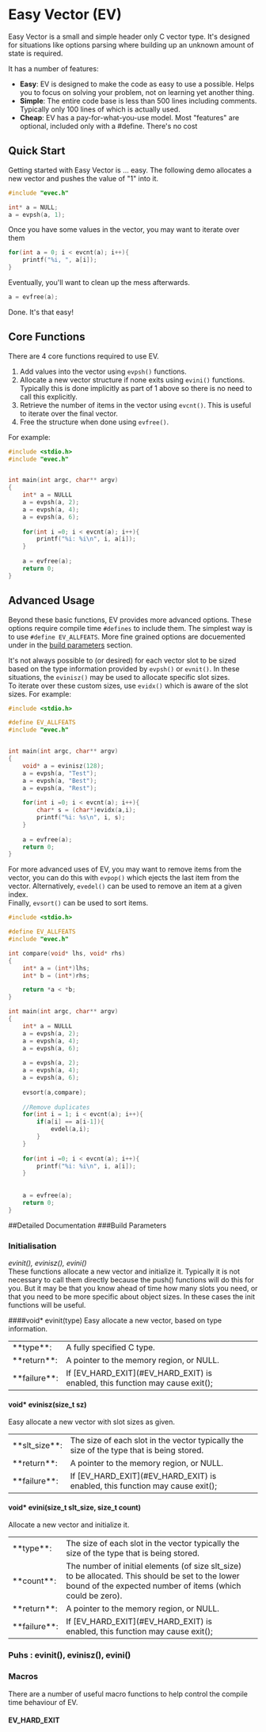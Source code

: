 # Easy Vector (EV)
Easy Vector is a small and simple header only C vector type. 
It's designed for situations like options parsing where building up an unknown amount of state is required. 

It has a number of features: 
- **Easy**: EV is designed to make the code as easy to use a possible. 
            Helps you to focus on solving your problem, not on learning yet another thing.  
- **Simple**: The entire code base is less than 500 lines including comments. 
  			  Typically only 100 lines of which is actually used.
- **Cheap**: EV has a pay-for-what-you-use model. 
             Most "features" are optional, included only with a #define. There's no cost 
 

## Quick Start

Getting started with Easy Vector is ... easy. 
The following demo allocates a new vector and pushes the value of "1" into it.

~~~C
#include "evec.h"

int* a = NULL;
a = evpsh(a, 1);
~~~

 
Once you have some values in the vector, you may want to iterate over them  

~~~C
for(int a = 0; i < evcnt(a); i++){
    printf("%i, ", a[i]);
}
~~~
  
Eventually, you'll want to clean up the mess afterwards. 

~~~C
a = evfree(a); 
~~~
  
Done. It's that easy!


## Core Functions

There are 4 core functions required to use EV.  
1. Add values into the vector using `evpsh()` functions. 
2. Allocate a new vector structure if none exits using `evini()` functions. 
   Typically this is done implicitly as part of 1 above so there is no need to call this explicitly.   
3. Retrieve the number of items in the vector using `evcnt()`. 
   This is useful to iterate over the final vector. 
4. Free the structure when done using `evfree()`. 

For example: 

~~~C
#include <stdio.h>
#include "evec.h"


int main(int argc, char** argv)
{
    int* a = NULLL
    a = evpsh(a, 2);
    a = evpsh(a, 4);
    a = evpsh(a, 6);
    
    for(int i =0; i < evcnt(a); i++){
        printf("%i: %i\n", i, a[i]);
    }  
    
    a = evfree(a);
    return 0;
}
~~~


## Advanced Usage
Beyond these basic functions, EV provides more advanced options. 
These options require compile time `#defines` to include them. 
The simplest way is to use `#define EV_ALLFEATS`. 
More fine grained options are docuemented under in the [build parameters](#build-parameters) section. 

It's not always possible to (or desired) for each vector slot to be sized based on the type information provided by `evpsh()` or `evnit()`.
In these situations, the `evinisz()` may be used to allocate specific slot sizes.  
To iterate over these custom sizes, use `evidx()` which is aware of the slot sizes. 
For example:

~~~C
#include <stdio.h>

#define EV_ALLFEATS
#include "evec.h"


int main(int argc, char** argv)
{
    void* a = evinisz(128);
    a = evpsh(a, "Test");
    a = evpsh(a, "Best");
    a = evpsh(a, "Rest");
    
    for(int i =0; i < evcnt(a); i++){
        char* s = (char*)evidx(a,i);
        printf("%i: %s\n", i, s);
    }  
    
    a = evfree(a);
    return 0;   
}
~~~

For more advanced uses of EV, you may want to remove items from the vector, you can do this with `evpop()` which ejects the last item from the vector.
Alternatively, `evedel()` can be used to remove an item at a given index.  
Finally, `evsort()` can be used to sort items.

~~~C
#include <stdio.h>

#define EV_ALLFEATS
#include "evec.h"

int compare(void* lhs, void* rhs)
{
    int* a = (int*)lhs;
    int* b = (int*)rhs;

    return *a < *b;
}

int main(int argc, char** argv)
{
    int* a = NULLL
    a = evpsh(a, 2);
    a = evpsh(a, 4);
    a = evpsh(a, 6);
    
    a = evpsh(a, 2);
    a = evpsh(a, 4);
    a = evpsh(a, 6);
    
    evsort(a,compare);
        
    //Remove duplicates
    for(int i = 1; i < evcnt(a); i++){
        if(a[i] == a[i-1]){
            evdel(a,i);
        }       
    }  
   
    for(int i =0; i < evcnt(a); i++){
        printf("%i: %i\n", i, a[i]);
    }  
      
   
    a = evfree(a);
    return 0;
}
~~~


##Detailed Documentation
###Build Parameters


### Initialisation

*evinit(), evinisz(), evini()* <br/>
These functions allocate a new vector and initialize it. 
Typically it is not necessary to call them directly because the push() functions will do this for you.
But it may be that you know ahead of time how many slots you need, or that you need to be more specific about object sizes. 
In these cases the init functions will be useful. 


####void* evinit(type)
Easy allocate a new vector, based on type information. 
<table>
<tr><td> **type**: 		</td><td> A fully specified C type. <td></tr>
<tr><td> **return**: 	</td><td> A pointer to the memory region, or NULL. <td></tr>
<tr><td> **failure**:   </td><td> If [EV_HARD_EXIT](#EV_HARD_EXIT) is enabled, this function may cause exit(); <td></tr>
</table>

#### void* evinisz(size_t sz)
Easy allocate a new vector with slot sizes as given. 
<table>
<tr><td> **slt_size**:  </td><td> The size of each slot in the vector typically the size of the type that is being stored.<td></tr>
<tr><td> **return**: 	</td><td> A pointer to the memory region, or NULL. <td></tr>
<tr><td> **failure**:   </td><td> If [EV_HARD_EXIT](#EV_HARD_EXIT) is enabled, this function may cause exit(); <td></tr>
</table>

#### void* evini(size_t slt_size, size_t count)
Allocate a new vector and initialize it.
<table>
<tr><td> **type**: 		</td><td> The size of each slot in the vector typically the size of the type that is being stored.<td></tr>
<tr><td> **count**:     </td><td> The number of initial elements (of size slt_size) to be allocated. This should be set to the lower bound of the expected number of items (which could be zero). </td></tr>
<tr><td> **return**: 	</td><td> A pointer to the memory region, or NULL. <td></tr>
<tr><td> **failure**:   </td><td> If [EV_HARD_EXIT](#EV_HARD_EXIT) is enabled, this function may cause exit(); <td></tr>
</table>


### Puhs :  evinit(), evinisz(), evini()


### Macros

There are a number of useful macro functions to help control the compile time behaviour of EV.

#### EV_HARD_EXIT